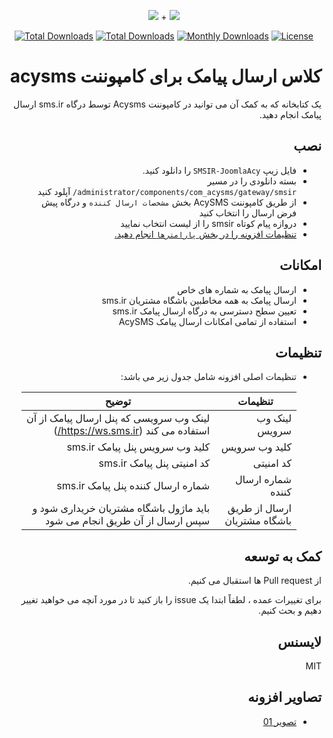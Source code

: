 <p align="center">
<img src="https://user-images.githubusercontent.com/3329008/111814382-a31bc700-88ef-11eb-94e2-41dd10c0d2b1.png" /> + 
<img src="https://user-images.githubusercontent.com/3329008/113690093-4a666f80-96e0-11eb-82bf-98f558a08fe0.png" />
</p>
<p align="center">
  <a href="https://packagist.org/packages/pejmankheyri/smsir-joomla-acy"><img src="https://poser.pugx.org/pejmankheyri/smsir-joomla-acy/v/stable" alt="Total Downloads"></a>
<a href="https://packagist.org/packages/pejmankheyri/smsir-joomla-acy"><img src="https://img.shields.io/packagist/dt/pejmankheyri/smsir-joomla-acy" alt="Total Downloads"></a>
  <a href="https://packagist.org/packages/pejmankheyri/smsir-joomla-acy"><img src="https://poser.pugx.org/pejmankheyri/smsir-joomla-acy/d/monthly" alt="Monthly Downloads"></a>
<a href="https://packagist.org/packages/pejmankheyri/smsir-joomla-acy"><img src="https://img.shields.io/github/license/pejmankheyri/smsir-joomlaacy" alt="License"></a>
</p>
<div dir="rtl">

# کلاس ارسال پیامک برای کامپوننت acysms

 یک کتابخانه که به کمک آن می توانید در کامپوننت Acysms توسط درگاه sms.ir ارسال پیامک انجام دهید.

## نصب

* فایل زیپ `SMSIR-JoomlaAcy` را دانلود کنید.
* بسته دانلودی را در مسیر `administrator/components/com_acysms/gateway/smsir/` آپلود کنید
* از طریق کامپوننت AcySMS بخش `مشخصات ارسال کننده` و درگاه پیش فرض ارسال را انتخاب کنید
* دروازه پیام کوتاه smsir را از لیست انتخاب نمایید
* [تنظیمات افزونه را در بخش `پارامترها` انجام دهید.](https://github.com/pejmankheyri/SMSIR-JoomlaAcy#%D8%AA%D9%86%D8%B8%DB%8C%D9%85%D8%A7%D8%AA)

## امکانات

* ارسال پیامک به شماره های خاص
* ارسال پیامک به همه مخاطبین باشگاه مشتریان sms.ir
* تعیین سطح دسترسی به درگاه ارسال پیامک sms.ir
* استفاده از تمامی امکانات ارسال پیامک AcySMS

## تنظیمات

* تنظیمات اصلی افزونه شامل جدول زیر می باشد:

    | تنظیمات | توضیح |
    | ------ | ------ |
    | لینک وب سرویس | لینک وب سرویسی که پنل ارسال پیامک از آن استفاده می کند (https://ws.sms.ir/) |
    | کلید وب سرویس | کلید وب سرویس پنل پیامک sms.ir |
    | کد امنیتی | کد امنیتی پنل پیامک sms.ir |
    | شماره ارسال کننده | شماره ارسال کننده پنل پیامک sms.ir |
    | ارسال از طریق باشگاه مشتریان | باید ماژول باشگاه مشتریان خریداری شود و سپس ارسال از آن طریق انجام می شود |

## کمک به توسعه

از Pull request ها استقبال می کنیم.

برای تغییرات عمده ، لطفاً ابتدا یک issue را باز کنید تا در مورد آنچه می خواهید تغییر دهیم و بحث کنیم.

## لایسنس

MIT

</div>

<div dir="rtl">

## تصاویر افزونه

* <a href="https://user-images.githubusercontent.com/3329008/113691679-ecd32280-96e1-11eb-9b1c-28b07a60f6a8.png" target="_blank">تصویر 01</a>

</div>
